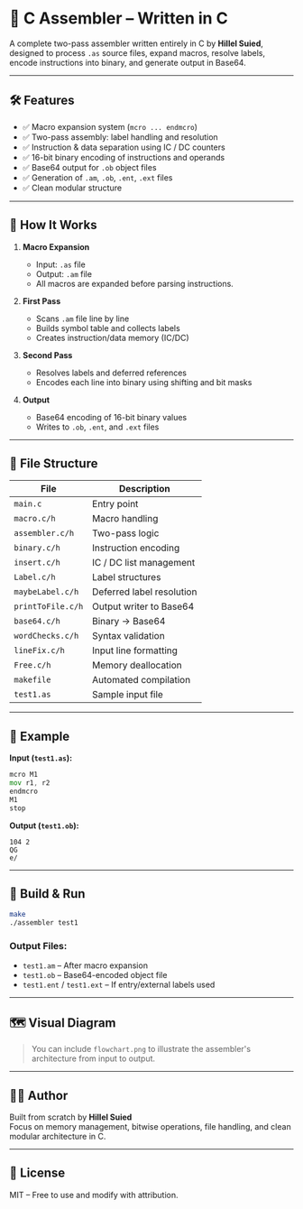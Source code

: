 # 🧠 C Assembler – Written in C

A complete two-pass assembler written entirely in C by **Hillel Suied**, designed to process `.as` source files, expand macros, resolve labels, encode instructions into binary, and generate output in Base64.

---

## 🛠 Features

- ✅ Macro expansion system (`mcro ... endmcro`)
- ✅ Two-pass assembly: label handling and resolution
- ✅ Instruction & data separation using IC / DC counters
- ✅ 16-bit binary encoding of instructions and operands
- ✅ Base64 output for `.ob` object files
- ✅ Generation of `.am`, `.ob`, `.ent`, `.ext` files
- ✅ Clean modular structure

---

## 🔄 How It Works

1. **Macro Expansion**  
   - Input: `.as` file  
   - Output: `.am` file  
   - All macros are expanded before parsing instructions.

2. **First Pass**  
   - Scans `.am` file line by line  
   - Builds symbol table and collects labels  
   - Creates instruction/data memory (IC/DC)

3. **Second Pass**  
   - Resolves labels and deferred references  
   - Encodes each line into binary using shifting and bit masks

4. **Output**  
   - Base64 encoding of 16-bit binary values  
   - Writes to `.ob`, `.ent`, and `.ext` files

---

## 📁 File Structure

| File               | Description |
|--------------------|-------------|
| `main.c`           | Entry point |
| `macro.c/h`        | Macro handling |
| `assembler.c/h`    | Two-pass logic |
| `binary.c/h`       | Instruction encoding |
| `insert.c/h`       | IC / DC list management |
| `Label.c/h`        | Label structures |
| `maybeLabel.c/h`   | Deferred label resolution |
| `printToFile.c/h`  | Output writer to Base64 |
| `base64.c/h`       | Binary → Base64 |
| `wordChecks.c/h`   | Syntax validation |
| `lineFix.c/h`      | Input line formatting |
| `Free.c/h`         | Memory deallocation |
| `makefile`         | Automated compilation |
| `test1.as`         | Sample input file |

---

## 📸 Example

**Input (`test1.as`):**
```asm
mcro M1
mov r1, r2
endmcro
M1
stop
```

**Output (`test1.ob`):**
```
104 2
QG
e/
```

---

## 🚀 Build & Run

```bash
make
./assembler test1
```

### Output Files:
- `test1.am` – After macro expansion
- `test1.ob` – Base64-encoded object file
- `test1.ent` / `test1.ext` – If entry/external labels used

---

## 🗺️ Visual Diagram

> You can include `flowchart.png` to illustrate the assembler's architecture from input to output.

---

## 👨‍💻 Author

Built from scratch by **Hillel Suied**  
Focus on memory management, bitwise operations, file handling, and clean modular architecture in C.

---

## 📜 License

MIT – Free to use and modify with attribution.
